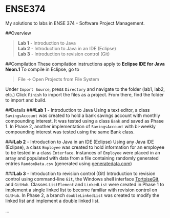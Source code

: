 # **ENSE374**
My solutions to labs in ENSE 374 - Software Project Management.

##Overview
> **Lab 1** - Introduction to Java  
> **Lab 2** - Introduction to Java in an IDE (Eclipse)  
> **Lab 3** - Introduction to revision control (Git)  

##Compilation
These compilation instructions apply to **Eclipse IDE for Java Neon.1**
To compile in Eclipse, go to
>File -> Open Projects from File System

Under `Import Source`, press `Directory` and navigate to the folder (lab1, lab2, etc.)
Click `Finish` to import the files as a project.
From there, find the folder to import and build.

##Details
###**Lab 1** - Introduction to Java
Using a text editor, a class `SavingsAccount` was created to hold a bank savings account with monthly compounding interest. It was tested using a class `Bank` and saved as Phase 1. In Phase 2, another implementation of `SavingsAccount` with bi-weekly compounding interest was tested using the same Bank class.

###**Lab 2** - Introduction to Java in an IDE (Eclipse)
Using any Java IDE (Eclipse), a class `Employee` was created to hold information for an employee to be tested in a class `Interface`. Instances of `Employee` were placed in an array and populated with data from a file containing randomly generated entries `RandomData.csv` (generated using [generatedata.com](http://www.generatedata.com/))

###**Lab 3** - Introduction to revision control (Git) 
Introduction to revision control using command-line `Git`, the Windows shell interface [TortoiseGit](https://tortoisegit.org/), and `GitHub`. Classes `ListElement` and `LinkedList` were created in Phase 1 to implement a single linked list to become familiar with revision control on `GitHub`. In Phase 2, a branch `doubleLinkedList` was created to modify the linked list and implement a double linked list.

...